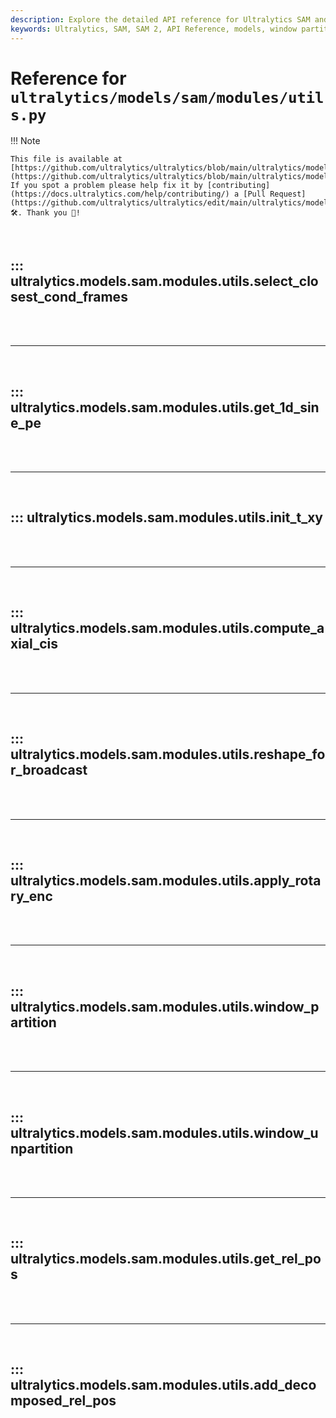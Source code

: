 ```yaml
---
description: Explore the detailed API reference for Ultralytics SAM and SAM 2 models.
keywords: Ultralytics, SAM, SAM 2, API Reference, models, window partition, data processing, YOLO
---
```


# Reference for `ultralytics/models/sam/modules/utils.py`

!!! Note

    This file is available at [https://github.com/ultralytics/ultralytics/blob/main/ultralytics/models/sam/modules/utils.py](https://github.com/ultralytics/ultralytics/blob/main/ultralytics/models/sam/modules/utils.py). If you spot a problem please help fix it by [contributing](https://docs.ultralytics.com/help/contributing/) a [Pull Request](https://github.com/ultralytics/ultralytics/edit/main/ultralytics/models/sam/modules/utils.py) 🛠️. Thank you 🙏!

<br>

## ::: ultralytics.models.sam.modules.utils.select_closest_cond_frames

<br><br><hr><br>

## ::: ultralytics.models.sam.modules.utils.get_1d_sine_pe

<br><br><hr><br>

## ::: ultralytics.models.sam.modules.utils.init_t_xy

<br><br><hr><br>

## ::: ultralytics.models.sam.modules.utils.compute_axial_cis

<br><br><hr><br>

## ::: ultralytics.models.sam.modules.utils.reshape_for_broadcast

<br><br><hr><br>

## ::: ultralytics.models.sam.modules.utils.apply_rotary_enc

<br><br><hr><br>

## ::: ultralytics.models.sam.modules.utils.window_partition

<br><br><hr><br>

## ::: ultralytics.models.sam.modules.utils.window_unpartition

<br><br><hr><br>

## ::: ultralytics.models.sam.modules.utils.get_rel_pos

<br><br><hr><br>

## ::: ultralytics.models.sam.modules.utils.add_decomposed_rel_pos

<br><br>
